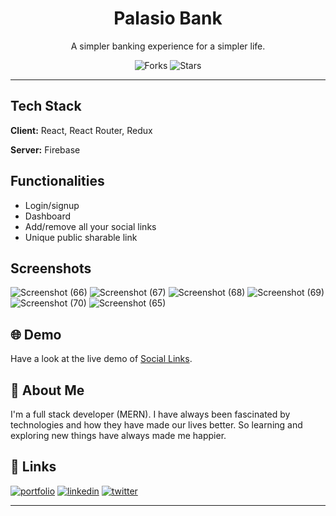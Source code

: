 
<div align="center">

# Palasio Bank

A simpler banking experience for a simpler life.

![Forks](https://img.shields.io/github/forks/rahulyadav139/social-links)
![Stars](https://img.shields.io/github/stars/rahulyadav139/social-links)

</div>

---

## Tech Stack

**Client:** React, React Router, Redux

**Server:** Firebase



## Functionalities

- Login/signup
- Dashboard
- Add/remove all your social links
- Unique public sharable link


## Screenshots


![Screenshot (66)](https://user-images.githubusercontent.com/91110171/148682461-6438cc06-2f6a-4082-8af2-964f565cbce5.png)
![Screenshot (67)](https://user-images.githubusercontent.com/91110171/148682464-ccfef944-d5c3-4e85-8737-c03c76d0855f.png)
![Screenshot (68)](https://user-images.githubusercontent.com/91110171/148682467-5c6c4cf3-7a12-40db-99e7-72fda091edde.png)
![Screenshot (69)](https://user-images.githubusercontent.com/91110171/148682469-afe8aa88-0dfb-4b30-9a16-a7cc11bee252.png)
![Screenshot (70)](https://user-images.githubusercontent.com/91110171/148682471-5f658bfc-f8b4-44a2-ac6d-6d6c5ad96a83.png)
![Screenshot (65)](https://user-images.githubusercontent.com/91110171/148682473-2530c55c-2395-4227-804a-139ee9f810a5.png)


## 🌐 Demo

Have a look at the live demo of [Social Links](https://social-links-green.vercel.app/).


## 🚀 About Me

I'm a full stack developer (MERN). I have always been fascinated by technologies and how they have made our lives better. So learning and exploring new things have always made me happier.


## 🔗 Links
[![portfolio](https://img.shields.io/badge/my_portfolio-000?style=for-the-badge&logo=ko-fi&logoColor=white)](https://rahulyadav.tech/)
[![linkedin](https://img.shields.io/badge/linkedin-0A66C2?style=for-the-badge&logo=linkedin&logoColor=white)](https://www.linkedin.com/in/rahulyadav139/)
[![twitter](https://img.shields.io/badge/twitter-1DA1F2?style=for-the-badge&logo=twitter&logoColor=white)](https://twitter.com/rahulyadav139/)

---
